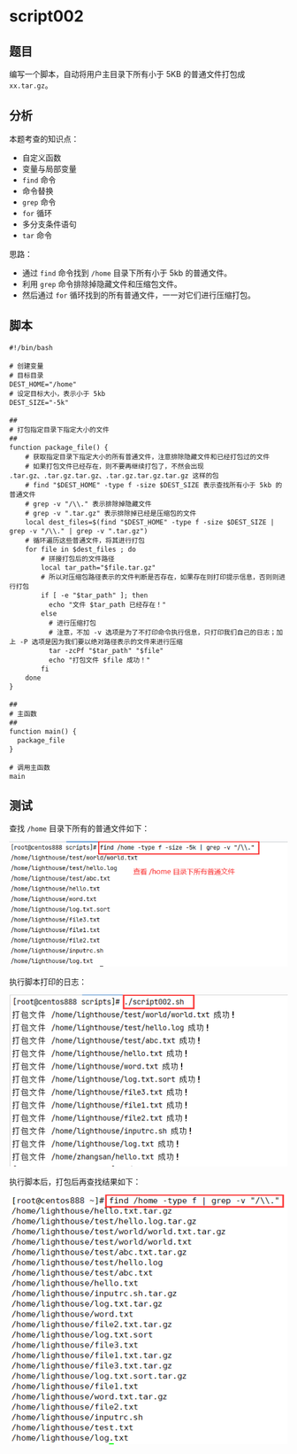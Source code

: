 # script002
## 题目

编写一个脚本，自动将用户主目录下所有小于 5KB 的普通文件打包成 `xx.tar.gz`。





## 分析

本题考查的知识点：

- 自定义函数
- 变量与局部变量
- `find` 命令
- 命令替换
- `grep` 命令
- `for` 循环
- 多分支条件语句
- `tar` 命令

思路：

- 通过 `find` 命令找到 `/home` 目录下所有小于 5kb 的普通文件。
- 利用 `grep` 命令排除掉隐藏文件和压缩包文件。
- 然后通过 `for` 循环找到的所有普通文件，一一对它们进行压缩打包。





## 脚本

```shell
#!/bin/bash

# 创建变量
# 目标目录
DEST_HOME="/home"
# 设定目标大小，表示小于 5kb
DEST_SIZE="-5k"

##
# 打包指定目录下指定大小的文件
##
function package_file() {
    # 获取指定目录下指定大小的所有普通文件，注意排除隐藏文件和已经打包过的文件
    # 如果打包文件已经存在，则不要再继续打包了，不然会出现 .tar.gz、.tar.gz.tar.gz、.tar.gz.tar.gz.tar.gz 这样的包
    # find "$DEST_HOME" -type f -size $DEST_SIZE 表示查找所有小于 5kb 的普通文件
    # grep -v "/\\." 表示排除掉隐藏文件
    # grep -v ".tar.gz" 表示排除掉已经是压缩包的文件
    local dest_files=$(find "$DEST_HOME" -type f -size $DEST_SIZE | grep -v "/\\." | grep -v ".tar.gz")
    # 循环遍历这些普通文件，将其进行打包
    for file in $dest_files ; do
        # 拼接打包后的文件路径
        local tar_path="$file.tar.gz"
        # 所以对压缩包路径表示的文件判断是否存在，如果存在则打印提示信息，否则则进行打包
        if [ -e "$tar_path" ]; then
          echo "文件 $tar_path 已经存在！"
        else
          # 进行压缩打包
          # 注意，不加 -v 选项是为了不打印命令执行信息，只打印我们自己的日志；加上 -P 选项是因为我们要以绝对路径表示的文件来进行压缩
          tar -zcPf "$tar_path" "$file"
          echo "打包文件 $file 成功！"
        fi
    done
}

##
# 主函数
##
function main() {
  package_file
}

# 调用主函数
main
```





## 测试

查找 `/home` 目录下所有的普通文件如下：

![image-20220529003317467](image-script002/image-20220529003317467.png)

执行脚本打印的日志：

![image-20220529005415447](image-script002/image-20220529005415447.png)

执行脚本后，打包后再查找结果如下：

![image-20220529003825561](image-script002/image-20220529003825561.png)